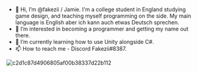 - 👋 Hi, I’m @fakezii / Jamie. I'm a college student in England studying game design, and teaching myself programming on the side. My main language is English aber ich kann auch etwas Deutsch sprechen.
- 👀 I’m interested in becoming a programmer and getting my name out there.
- 🌱 I’m currently learning how to use Unity alongside C#.
- 📫 How to reach me - Discord Fakezii#8387. 

<!---
fakezii/fakezii is a ✨ special ✨ repository because its `README.md` (this file) appears on your GitHub profile.
You can click the Preview link to take a look at your changes.
--->
![c2d1c87d4906805af00b38337d22b112](https://user-images.githubusercontent.com/115802913/196061627-544549ed-dbf7-4dcb-bcfc-4ed75223095d.jpg)
